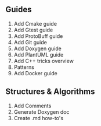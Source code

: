 ## Guides

1. Add Cmake guide
2. Add Gtest guide
3. Add ProtoBuff guide
4. Add Git guide
5. Add Doxygen guide
6. Add PlantUML guide
7. Add C++ tricks overview
8. Patterns
9. Add Docker guide

## Structures & Algorithms

1. Add Comments
2. Generate Doxygen doc
3. Create .md how-to's